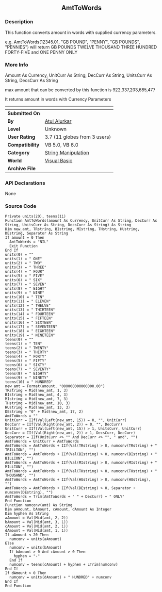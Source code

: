 ﻿<div align="center">

## AmtToWords


</div>

### Description

This function converts amount in words with supplied currency parameters.

e.g. AmtToWords(12345.01, "GB POUND", "PENNY", "GB POUNDS", "PENNIES") will return GB POUNDS TWELVE THOUSAND THREE HUNDRED FORTY-FIVE and ONE PENNY ONLY
 
### More Info
 
Amount As Currency, UnitCurr As String, DecCurr As String, UnitsCurr As String, DecsCurr As String

max amount that can be converted by this function is 922,337,203,685,477

It returns amount in words with Currency Parameters


<span>             |<span>
---                |---
**Submitted On**   |
**By**             |[Atul Alurkar](https://github.com/Planet-Source-Code/PSCIndex/blob/master/ByAuthor/atul-alurkar.md)
**Level**          |Unknown
**User Rating**    |3.7 (11 globes from 3 users)
**Compatibility**  |VB 5\.0, VB 6\.0
**Category**       |[String Manipulation](https://github.com/Planet-Source-Code/PSCIndex/blob/master/ByCategory/string-manipulation__1-5.md)
**World**          |[Visual Basic](https://github.com/Planet-Source-Code/PSCIndex/blob/master/ByWorld/visual-basic.md)
**Archive File**   |[](https://github.com/Planet-Source-Code/atul-alurkar-amttowords__1-1083/archive/master.zip)

### API Declarations

None


### Source Code

```
Private units(20), teens(11)
Function AmtToWords(amount As Currency, UnitCurr As String, DecCurr As String, UnitsCurr As String, DecsCurr As String) As String
Dim new_amt, TRstring, BIstring, MIstring, THstring, HUstring, DEstring, Separator As String
If amount = 0 Then
  AmtToWords = "NIL"
  Exit Function
End If
units(0) = ""
units(1) = " ONE"
units(2) = " TWO"
units(3) = " THREE"
units(4) = " FOUR"
units(5) = " FIVE"
units(6) = " SIX"
units(7) = " SEVEN"
units(8) = " EIGHT"
units(9) = " NINE"
units(10) = " TEN"
units(11) = " ELEVEN"
units(12) = " TWELVE"
units(13) = " THIRTEEN"
units(14) = " FOURTEEN"
units(15) = " FIFTEEN"
units(16) = " SIXTEEN"
units(17) = " SEVENTEEN"
units(18) = " EIGHTEEN"
units(19) = " NINETEEN"
teens(0) = ""
teens(1) = " TEN"
teens(2) = " TWENTY"
teens(3) = " THIRTY"
teens(4) = " FORTY"
teens(5) = " FIFTY"
teens(6) = " SIXTY"
teens(7) = " SEVENTY"
teens(8) = " EIGHTY"
teens(9) = " NINETY"
teens(10) = " HUNDRED"
new_amt = Format(amount, "000000000000000.00")
TRstring = Mid(new_amt, 1, 3)
BIstring = Mid(new_amt, 4, 3)
MIstring = Mid(new_amt, 7, 3)
THstring = Mid(new_amt, 10, 3)
HUstring = Mid(new_amt, 13, 3)
DEstring = "0" + Mid(new_amt, 17, 2)
AmtToWords = ""
UnitCurr = IIf(Val(Left(new_amt, 15)) = 0, "", UnitCurr)
DecCurr = IIf(Val(Right(new_amt, 2)) = 0, "", DecCurr)
UnitCurr = IIf(Val(Left(new_amt, 15)) > 1, UnitsCurr, UnitCurr)
DecCurr = IIf(Val(Right(new_amt, 2)) > 1, DecsCurr, DecCurr)
Separator = IIf(UnitCurr <> "" And DecCurr <> "", " and", "")
AmtToWords = UnitCurr + AmtToWords
AmtToWords = AmtToWords + IIf(Val(TRstring) > 0, numconv(TRstring) + " TRILLION", "")
AmtToWords = AmtToWords + IIf(Val(BIstring) > 0, numconv(BIstring) + " BILLION", "")
AmtToWords = AmtToWords + IIf(Val(MIstring) > 0, numconv(MIstring) + " MILLION", "")
AmtToWords = AmtToWords + IIf(Val(THstring) > 0, numconv(THstring) + " THOUSAND", "")
AmtToWords = AmtToWords + IIf(Val(HUstring) > 0, numconv(HUstring), "")
AmtToWords = AmtToWords + IIf(Val(DEstring) > 0, Separator + numconv(DEstring), "")
AmtToWords = Trim(AmtToWords + " " + DecCurr) + " ONLY"
End Function
Function numconv(amt) As String
Dim aAmount, bAmount, cAmount, dAmount As Integer
Dim hyphen As String
aAmount = Val(Mid(amt, 2, 2))
bAmount = Val(Mid(amt, 3, 1))
cAmount = Val(Mid(amt, 2, 1))
dAmount = Val(Mid(amt, 1, 1))
If aAmount < 20 Then
  numconv = units(aAmount)
Else
  numconv = units(bAmount)
  If bAmount > 0 And cAmount > 0 Then
    hyphen = "-"
  End If
  numconv = teens(cAmount) + hyphen + LTrim(numconv)
End If
If dAmount > 0 Then
  numconv = units(dAmount) + " HUNDRED" + numconv
End If
End Function
```

